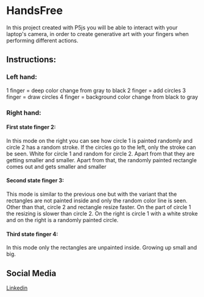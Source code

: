 # HandsFree

In this project created with P5js you will be able to interact with your laptop's camera, in order to create generative art with your fingers when performing different actions.

## Instructions:

### Left hand:
1 finger = deep color change from gray to black
2 finger = add circles
3 finger = draw circles
4 finger = background color change from black to gray

### Right hand:
#### First state finger 2:
In this mode on the right you can see how circle 1 is painted randomly and circle 2 has a random stroke.
If the circles go to the left, only the stroke can be seen. White for circle 1 and random for circle 2.
Apart from that they are getting smaller and smaller.
Apart from that, the randomly painted rectangle comes out and gets smaller and smaller

#### Second state finger 3:
This mode is similar to the previous one but with the variant that the rectangles are not painted inside and only the random color line is seen.
Other than that, circle 2 and rectangle resize faster.
On the part of circle 1 the resizing is slower than circle 2.
On the right is circle 1 with a white stroke and on the right is a randomly painted circle.

#### Third state finger 4:
In this mode only the rectangles are unpainted inside. Growing up small and big.


## Social Media
[Linkedin](https://www.linkedin.com/in/oriol-rovira-codina-833317121/)
